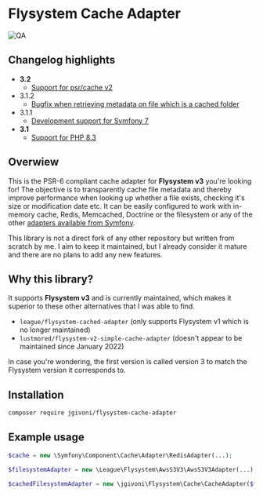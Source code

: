# Flysystem Cache Adapter

![QA](https://github.com/jgivoni/flysystem-cache-adapter/actions/workflows/ci.yml/badge.svg)

## Changelog highlights
- **3.2**
  - [Support for psr/cache v2](https://github.com/jgivoni/flysystem-cache-adapter/issues/10)
- 3.1.2
  - [Bugfix when retrieving metadata on file which is a cached folder](https://github.com/jgivoni/flysystem-cache-adapter/issues/11)
- 3.1.1
  - [Development support for Symfony 7](https://github.com/jgivoni/flysystem-cache-adapter/issues/8)
- **3.1**
  - [Support for PHP 8.3](https://github.com/jgivoni/flysystem-cache-adapter/issues/6)

## Overwiew

This is the PSR-6 compliant cache adapter for **Flysystem v3** you're looking for!
The objective is to transparently cache file metadata and thereby improve performance when looking up whether a file exists, 
checking it's size or modification date etc.
It can be easily configured to work with in-memory cache, Redis, Memcached, Doctrine or the filesystem or any of the 
other [adapters available from Symfony](https://symfony.com/doc/current/components/cache.html#available-cache-adapters).

This library is not a direct fork of any other repository but written from scratch by me. I aim to keep it maintained, 
but I already consider it mature and there are no plans to add any new features.

## Why this library?

It supports **Flysystem v3** and is currently maintained, which makes it superior to these other alternatives that 
I was able to find.

- `league/flysystem-cached-adapter` (only supports Flysystem v1 which is no longer maintained)
- `lustmored/flysystem-v2-simple-cache-adapter` (doesn't appear to be maintained since January 2022)

In case you're wondering, the first version is called version 3 to match the Flysystem version it corresponds to.

## Installation

```bash
composer require jgivoni/flysystem-cache-adapter
```

## Example usage

```php
$cache = new \Symfony\Component\Cache\Adapter\RedisAdapter(...);

$filesystemAdapter = new \League\Flysystem\AwsS3V3\AwsS3V3Adapter(...);

$cachedFilesystemAdapter = new \jgivoni\Flysystem\Cache\CacheAdapter($filesystemAdapter, $cache);
```
